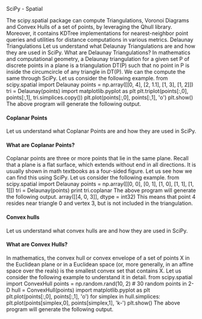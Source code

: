 
SciPy - Spatial




The scipy.spatial package can compute Triangulations, Voronoi Diagrams and Convex Hulls of a set of points, by leveraging the Qhull library. Moreover, it contains KDTree implementations for nearest-neighbor point queries and utilities for distance computations in various metrics.
Delaunay Triangulations
Let us understand what Delaunay Triangulations are and how they are used in SciPy.
What are Delaunay Triangulations?
In mathematics and computational geometry, a Delaunay triangulation for a given set P of discrete points in a plane is a triangulation DT(P) such that no point in P is inside the circumcircle of any triangle in DT(P).
We can the compute the same through SciPy. Let us consider the following example.
from scipy.spatial import Delaunay
points = np.array([[0, 4], [2, 1.1], [1, 3], [1, 2]])
tri = Delaunay(points)
import matplotlib.pyplot as plt
plt.triplot(points[:,0], points[:,1], tri.simplices.copy())
plt.plot(points[:,0], points[:,1], 'o')
plt.show()
The above program will generate the following output.
 
#### Coplanar Points
Let us understand what Coplanar Points are and how they are used in SciPy.

#### What are Coplanar Points?
Coplanar points are three or more points that lie in the same plane. Recall that a plane is a flat surface, which extends without end in all directions. It is usually shown in math textbooks as a four-sided figure.
Let us see how we can find this using SciPy. Let us consider the following example.
from scipy.spatial import Delaunay
points = np.array([[0, 0], [0, 1], [1, 0], [1, 1], [1, 1]])
tri = Delaunay(points)
print tri.coplanar
The above program will generate the following output.
array([[4, 0, 3]], dtype = int32)
This means that point 4 resides near triangle 0 and vertex 3, but is not included in the triangulation.

#### Convex hulls
Let us understand what convex hulls are and how they are used in SciPy.

#### What are Convex Hulls?
In mathematics, the convex hull or convex envelope of a set of points X in the Euclidean plane or in a Euclidean space (or, more generally, in an affine space over the reals) is the smallest convex set that contains X.
Let us consider the following example to understand it in detail.
from scipy.spatial import ConvexHull
points = np.random.rand(10, 2) # 30 random points in 2-D
hull = ConvexHull(points)
import matplotlib.pyplot as plt
plt.plot(points[:,0], points[:,1], 'o')
for simplex in hull.simplices:
plt.plot(points[simplex,0], points[simplex,1], 'k-')
plt.show()
The above program will generate the following output.
 

